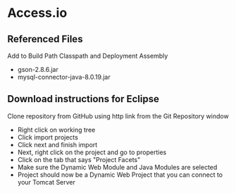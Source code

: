 # Access.io
## Referenced Files
Add to Build Path Classpath and Deployment Assembly
- gson-2.8.6.jar
- mysql-connector-java-8.0.19.jar
## Download instructions for Eclipse
Clone repository from GitHub using http link from the Git Repository window
- Right click on working tree
- Click import projects
- Click next and finish import
- Next, right click on the project and go to properties
- Click on the tab that says "Project Facets"
- Make sure the Dynamic Web Module and Java Modules are selected
- Project should now be a Dynamic Web Project that you can connect to your Tomcat Server
